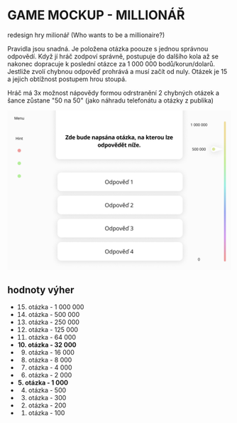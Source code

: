 # GAME MOCKUP - MILLIONÁŘ

redesign hry milionář (Who wants to be a millionaire?)

Pravidla jsou snadná. Je položena otázka poouze s jednou správnou odpovědí. Když jí hráč zodpoví správně, postupuje do dalšího kola až se nakonec dopracuje k poslední otázce za 1 000 000 bodů/korun/dolarů. Jestliže zvolí chybnou odpověď prohrává a musí začít od nuly. Otázek je 15 a jejich obtížnost postupem hrou stoupá.

Hráč má 3x možnost nápovědy formou odrstranění 2 chybných otázek a šance zůstane "50 na 50" 
(jako náhradu telefonátu a otázky z publika)
 
 
 
![](Desktop-mockup.jpg)


## hodnoty výher

* 15. otázka - 1 000 000
* 14. otázka -   500 000
* 13. otázka -   250 000
* 12. otázka -   125 000
* 11. otázka -    64 000
* **10. otázka -    32 000**
*  9. otázka -    16 000
*  8. otázka -     8 000
*  7. otázka -     4 000
*  6. otázka -     2 000
* **5. otázka -     1 000**
*  4. otázka -       500
*  3. otázka -       300
*  2. otázka -       200
*  1. otázka -       100